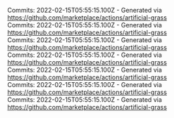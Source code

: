 Commits: 2022-02-15T05:55:15.100Z - Generated via https://github.com/marketplace/actions/artificial-grass
<br>
Commits: 2022-02-15T05:55:15.100Z - Generated via https://github.com/marketplace/actions/artificial-grass
<br>
Commits: 2022-02-15T05:55:15.100Z - Generated via https://github.com/marketplace/actions/artificial-grass
<br>
Commits: 2022-02-15T05:55:15.100Z - Generated via https://github.com/marketplace/actions/artificial-grass
<br>
Commits: 2022-02-15T05:55:15.100Z - Generated via https://github.com/marketplace/actions/artificial-grass
<br>
Commits: 2022-02-15T05:55:15.100Z - Generated via https://github.com/marketplace/actions/artificial-grass
<br>
Commits: 2022-02-15T05:55:15.100Z - Generated via https://github.com/marketplace/actions/artificial-grass
<br>
